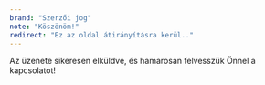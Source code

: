 ```yaml
---
brand: "Szerzői jog"
note: "Köszönöm!"
redirect: "Ez az oldal átirányításra kerül.."
---
```


Az üzenete sikeresen elküldve, és hamarosan felvesszük Önnel a kapcsolatot!

